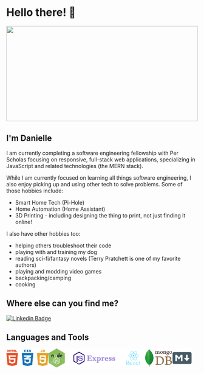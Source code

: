 <!--
**DrAcula27/DrAcula27** is a ✨ _special_ ✨ repository because its `README.md` (this file) appears on your GitHub profile.
-->

# Hello there! 👋

<div id="banner align="center">
    <img src="https://media.giphy.com/media/L1R1tvI9svkIWwpVYr/giphy.gif" width="100%" height="250" />
</div>

## I'm Danielle

I am currently completing a software engineering fellowship with Per Scholas focusing on responsive, full-stack web applications, specializing in JavaScript and related technologies (the MERN stack).

While I am currently focused on learning all things software engineering, I also enjoy picking up and using other tech to solve problems. Some of those hobbies include:
- Smart Home Tech (Pi-Hole)
- Home Automation (Home Assistant)
- 3D Printing - including designing the thing to print, not just finding it online!

I also have other hobbies too:
- helping others troubleshoot their code
- playing with and training my dog
- reading sci-fi/fantasy novels (Terry Pratchett is one of my favorite authors)
- playing and modding video games
- backpacking/camping
- cooking

## Where else can you find me?
[![Linkedin Badge](https://img.shields.io/badge/-Danielle_Andrews-blue?style=flat&logo=Linkedin&logoColor=white)](linkedin.com/in/daniellerandrews)


## Languages and Tools
<img alt="HTML5, CSS3, JavaScript" title="HTML5, CSS3, JavaScript" src="./images/html-css-js.png" height="50px" align="left">

<img alt="NodeJS" title="Node.js" src="./images/nodeJS.png" height="50px" align="left">

<img alt="ExpressJS" title="Express.js" src="./images/ExpressJS.png" height="50px" align="left">

<img alt="ReactJS" title="React.js" src="./images/React.png" height="50px" align="left">

<img alt="MongoDB" title="mongoDB" src="./images/mongoDB.png" height="50px" align="left">

<img alt="Markdown" title="markdown" src="./images/markdown.png" height="50px" align="left">
